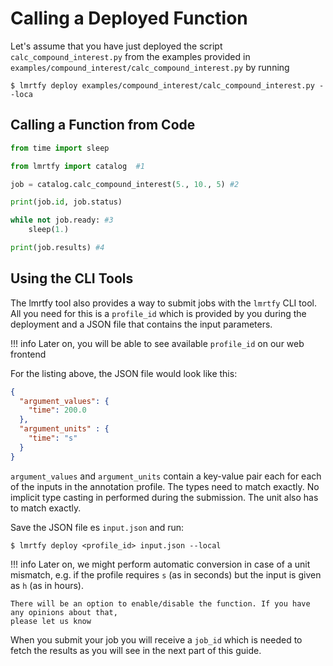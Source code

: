 # Calling a Deployed Function

Let's assume that you have just deployed the script `calc_compound_interest.py` from the examples 
provided in `examples/compound_interest/calc_compound_interest.py` by running

```shell
$ lmrtfy deploy examples/compound_interest/calc_compound_interest.py --loca
```



## Calling a Function from Code
```python
from time import sleep

from lmrtfy import catalog  #1

job = catalog.calc_compound_interest(5., 10., 5) #2

print(job.id, job.status)

while not job.ready: #3
    sleep(1.)

print(job.results) #4
```

## Using the CLI Tools

The lmrtfy tool also provides a way to submit jobs with the `lmrtfy` CLI tool. All you need for this
is a `profile_id` which is provided by you during the deployment and a JSON file that contains the input
parameters.

!!! info
    Later on, you will be able to see available `profile_id` on our web frontend

For the listing above, the JSON file would look like this:
```json
{
  "argument_values": {
    "time": 200.0
  },
  "argument_units" : {
    "time": "s"
  }
}
```

`argument_values` and `argument_units` contain a key-value pair each for each of the inputs in the
annotation profile. The types need to match exactly. No implicit type casting in performed during
the submission. The unit also has to match exactly.

Save the JSON file es `input.json` and run:

```shell
$ lmrtfy deploy <profile_id> input.json --local
```

!!! info
    Later on, we might perform automatic conversion in case of a unit mismatch, e.g. if the profile
    requires `s` (as in seconds) but the input is given as `h` (as in hours).

    There will be an option to enable/disable the function. If you have any opinions about that, 
    please let us know

When you submit your job you will receive a `job_id` which is needed to fetch the results as you
will see in the next part of this guide.
